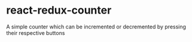 # react-redux-counter

A simple counter which can be incremented or decremented by pressing their respective buttons
